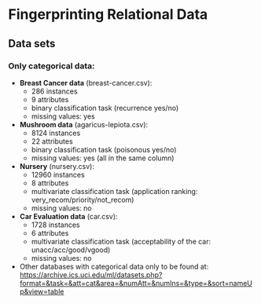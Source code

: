 # Fingerprinting Relational Data
## 
## Data sets
### Only categorical data:
* **Breast Cancer data** (breast-cancer.csv):
    * 286 instances
    * 9 attributes
    * binary classification task (recurrence yes/no)
    * missing values: yes
* **Mushroom data** (agaricus-lepiota.csv): 
    * 8124 instances
    * 22 attributes
    * binary classification task (poisonous yes/no)
    * missing values: yes (all in the same column)
* **Nursery** (nursery.csv):
    * 12960 instances
    * 8 attributes
    * multivariate classification task (application ranking: very_recom/priority/not_recom)
    * missing values: no 
* **Car Evaluation data** (car.csv): 
    * 1728 instances
    * 6 attributes
    * multivariate classification task (acceptability of the car: unacc/acc/good/vgood)
    * missing values: no
* Other databases with categorical data only to be found at: https://archive.ics.uci.edu/ml/datasets.php?format=&task=&att=cat&area=&numAtt=&numIns=&type=&sort=nameUp&view=table

